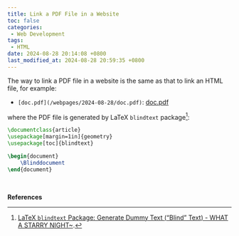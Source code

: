 ```yaml
---
title: Link a PDF File in a Website
toc: false
categories:
 - Web Development
tags:
 - HTML
date: 2024-08-28 20:14:08 +0800
last_modified_at: 2024-08-28 20:59:35 +0800
---
```


The way to link a PDF file in a website is the same as that to link an HTML file, for example:

- `[doc.pdf](/webpages/2024-08-28/doc.pdf)`: [doc.pdf](/webpages/2024-08-28/doc.pdf)

where the PDF file is generated by LaTeX `blindtext` package[^1]:


```latex
\documentclass{article}
\usepackage[margin=1in]{geometry}
\usepackage[toc]{blindtext}

\begin{document}
	\Blinddocument
\end{document}
```

<br>

**References**

[^1]: [LaTeX `blindtext` Package: Generate Dummy Text (“Blind” Text) - WHAT A STARRY NIGHT~](/2024-05-22/22-26-44.html).